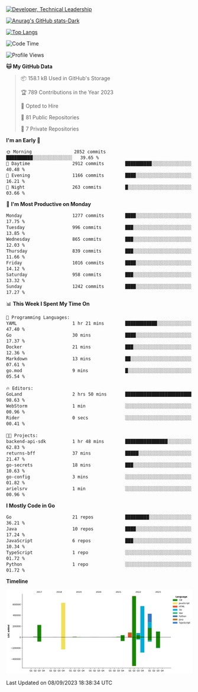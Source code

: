 <div>
  <a href="https://www.linkedin.com/in/arielpineiro/" target="_blank" rel="nofollow noopener noreferrer">
    <img src="https://img.shields.io/badge/-LinkedIn-%230077B5?style=for-the-badge&logo=linkedin&logoColor=white" alt="Developer, Technical Leadership" title="Ariel Piñeiro">
  </a>
</div>

[![Anurag's GitHub stats-Dark](https://github-readme-stats.vercel.app/api?username=arielsrv&show_icons=true&theme=dark#gh-dark-mode-only)](https://github.com/anuraghazra/github-readme-stats#gh-dark-mode-only)

[![Top Langs](https://github-readme-stats.vercel.app/api/top-langs/?username=arielsrv&layout=compact&langs_count=10&theme=dark#gh-dark-mode-only)](https://github.com/anuraghazra/github-readme-stats&theme=dark#gh-dark-mode-only)

<!--START_SECTION:waka-->
![Code Time](http://img.shields.io/badge/Code%20Time-0%20secs-blue)

![Profile Views](http://img.shields.io/badge/Profile%20Views-165-blue)

**🐱 My GitHub Data** 

> 📦 158.1 kB Used in GitHub's Storage 
 > 
> 🏆 789 Contributions in the Year 2023
 > 
> 💼 Opted to Hire
 > 
> 📜 81 Public Repositories 
 > 
> 🔑 7 Private Repositories 
 > 
**I'm an Early 🐤** 

```text
🌞 Morning                2852 commits        ██████████░░░░░░░░░░░░░░░   39.65 % 
🌆 Daytime                2912 commits        ██████████░░░░░░░░░░░░░░░   40.48 % 
🌃 Evening                1166 commits        ████░░░░░░░░░░░░░░░░░░░░░   16.21 % 
🌙 Night                  263 commits         █░░░░░░░░░░░░░░░░░░░░░░░░   03.66 % 
```
📅 **I'm Most Productive on Monday** 

```text
Monday                   1277 commits        ████░░░░░░░░░░░░░░░░░░░░░   17.75 % 
Tuesday                  996 commits         ███░░░░░░░░░░░░░░░░░░░░░░   13.85 % 
Wednesday                865 commits         ███░░░░░░░░░░░░░░░░░░░░░░   12.03 % 
Thursday                 839 commits         ███░░░░░░░░░░░░░░░░░░░░░░   11.66 % 
Friday                   1016 commits        ████░░░░░░░░░░░░░░░░░░░░░   14.12 % 
Saturday                 958 commits         ███░░░░░░░░░░░░░░░░░░░░░░   13.32 % 
Sunday                   1242 commits        ████░░░░░░░░░░░░░░░░░░░░░   17.27 % 
```


📊 **This Week I Spent My Time On** 

```text
💬 Programming Languages: 
YAML                     1 hr 21 mins        ████████████░░░░░░░░░░░░░   47.40 % 
Go                       30 mins             ████░░░░░░░░░░░░░░░░░░░░░   17.37 % 
Docker                   21 mins             ███░░░░░░░░░░░░░░░░░░░░░░   12.36 % 
Markdown                 13 mins             ██░░░░░░░░░░░░░░░░░░░░░░░   07.61 % 
go.mod                   9 mins              █░░░░░░░░░░░░░░░░░░░░░░░░   05.54 % 

🔥 Editors: 
GoLand                   2 hrs 50 mins       █████████████████████████   98.63 % 
WebStorm                 1 min               ░░░░░░░░░░░░░░░░░░░░░░░░░   00.96 % 
Rider                    0 secs              ░░░░░░░░░░░░░░░░░░░░░░░░░   00.41 % 

🐱‍💻 Projects: 
backend-api-sdk          1 hr 48 mins        ████████████████░░░░░░░░░   62.83 % 
returns-bff              37 mins             █████░░░░░░░░░░░░░░░░░░░░   21.47 % 
go-secrets               18 mins             ███░░░░░░░░░░░░░░░░░░░░░░   10.63 % 
go-config                3 mins              ░░░░░░░░░░░░░░░░░░░░░░░░░   01.82 % 
arielsrv                 1 min               ░░░░░░░░░░░░░░░░░░░░░░░░░   00.96 % 
```

**I Mostly Code in Go** 

```text
Go                       21 repos            █████████░░░░░░░░░░░░░░░░   36.21 % 
Java                     10 repos            ████░░░░░░░░░░░░░░░░░░░░░   17.24 % 
JavaScript               6 repos             ███░░░░░░░░░░░░░░░░░░░░░░   10.34 % 
TypeScript               1 repo              ░░░░░░░░░░░░░░░░░░░░░░░░░   01.72 % 
Python                   1 repo              ░░░░░░░░░░░░░░░░░░░░░░░░░   01.72 % 
```



**Timeline**

![Lines of Code chart](https://raw.githubusercontent.com/arielsrv/arielsrv/main/assets/bar_graph.png)


 Last Updated on 08/09/2023 18:38:34 UTC
<!--END_SECTION:waka-->
